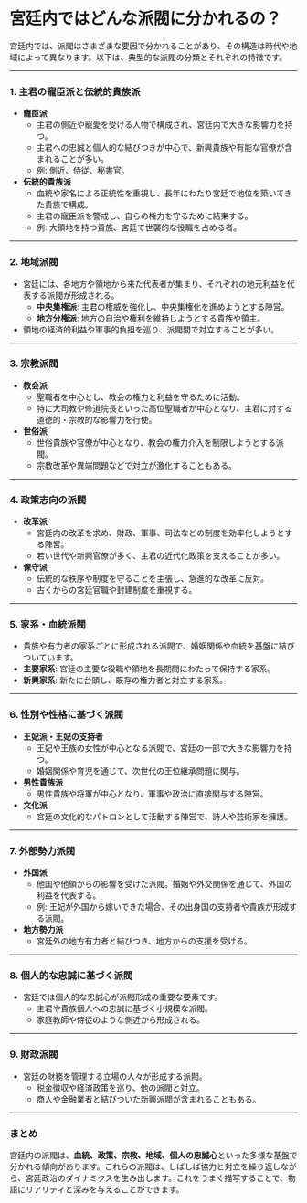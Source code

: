 # 宮廷内ではどんな派閥に分かれるの？

宮廷内では、派閥はさまざまな要因で分かれることがあり、その構造は時代や地域によって異なります。以下は、典型的な派閥の分類とそれぞれの特徴です。

---

### 1. **主君の寵臣派と伝統的貴族派**
   - **寵臣派**
     - 主君の側近や寵愛を受ける人物で構成され、宮廷内で大きな影響力を持つ。
     - 主君への忠誠と個人的な結びつきが中心で、新興貴族や有能な官僚が含まれることが多い。
     - 例: 側近、侍従、秘書官。
   - **伝統的貴族派**
     - 血統や家名による正統性を重視し、長年にわたり宮廷で地位を築いてきた貴族で構成。
     - 主君の寵臣派を警戒し、自らの権力を守るために結束する。
     - 例: 大領地を持つ貴族、宮廷で世襲的な役職を占める者。

---

### 2. **地域派閥**
   - 宮廷には、各地方や領地から来た代表者が集まり、それぞれの地元利益を代表する派閥が形成される。
     - **中央集権派**: 主君の権威を強化し、中央集権化を進めようとする陣営。
     - **地方分権派**: 地方の自治や権利を維持しようとする貴族や領主。
   - 領地の経済的利益や軍事的負担を巡り、派閥間で対立することが多い。

---

### 3. **宗教派閥**
   - **教会派**
     - 聖職者を中心とし、教会の権力と利益を守るために活動。
     - 特に大司教や修道院長といった高位聖職者が中心となり、主君に対する道徳的・宗教的な影響力を行使。
   - **世俗派**
     - 世俗貴族や官僚が中心となり、教会の権力介入を制限しようとする派閥。
     - 宗教改革や異端問題などで対立が激化することもある。

---

### 4. **政策志向の派閥**
   - **改革派**
     - 宮廷内の改革を求め、財政、軍事、司法などの制度を効率化しようとする陣営。
     - 若い世代や新興官僚が多く、主君の近代化政策を支えることが多い。
   - **保守派**
     - 伝統的な秩序や制度を守ることを主張し、急進的な改革に反対。
     - 古くからの宮廷官職や封建制度を重視する。

---

### 5. **家系・血統派閥**
   - 貴族や有力者の家系ごとに形成される派閥で、婚姻関係や血統を基盤に結びついています。
   - **主要家系**: 宮廷の主要な役職や領地を長期間にわたって保持する家系。
   - **新興家系**: 新たに台頭し、既存の権力者と対立する家系。

---

### 6. **性別や性格に基づく派閥**
   - **王妃派・王妃の支持者**
     - 王妃や王族の女性が中心となる派閥で、宮廷の一部で大きな影響力を持つ。
     - 婚姻関係や育児を通じて、次世代の王位継承問題に関与。
   - **男性貴族派**
     - 男性貴族や将軍が中心となり、軍事や政治に直接関与する陣営。
   - **文化派**
     - 宮廷の文化的なパトロンとして活動する陣営で、詩人や芸術家を擁護。

---

### 7. **外部勢力派閥**
   - **外国派**
     - 他国や他領からの影響を受けた派閥。婚姻や外交関係を通じて、外国の利益を代表する。
     - 例: 王妃が外国から嫁いできた場合、その出身国の支持者や貴族が形成する派閥。
   - **地方勢力派**
     - 宮廷外の地方有力者と結びつき、地方からの支援を受ける。

---

### 8. **個人的な忠誠に基づく派閥**
   - 宮廷では個人的な忠誠心が派閥形成の重要な要素です。
     - 主君や貴族個人への忠誠に基づく小規模な派閥。
     - 家庭教師や侍従のような側近から形成される。

---

### 9. **財政派閥**
   - 宮廷の財務を管理する立場の人々が形成する派閥。
     - 税金徴収や経済政策を巡り、他の派閥と対立。
     - 商人や金融業者と結びついた新興派閥が含まれることもある。

---

### まとめ
宮廷内の派閥は、**血統、政策、宗教、地域、個人の忠誠心**といった多様な基盤で分かれる傾向があります。これらの派閥は、しばしば協力と対立を繰り返しながら、宮廷政治のダイナミクスを生み出します。これをうまく描写することで、物語にリアリティと深みを与えることができます。